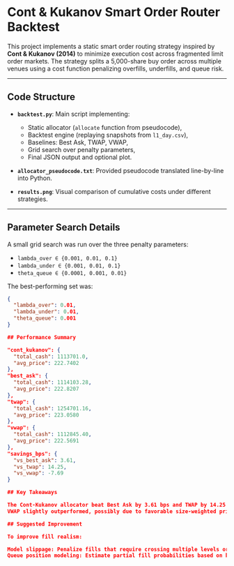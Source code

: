 # Cont & Kukanov Smart Order Router Backtest

This project implements a static smart order routing strategy inspired by **Cont & Kukanov (2014)** to minimize execution cost across fragmented limit order markets. The strategy splits a 5,000-share buy order across multiple venues using a cost function penalizing overfills, underfills, and queue risk.

---

## Code Structure

- **`backtest.py`**: Main script implementing:
  - Static allocator (`allocate` function from pseudocode),
  - Backtest engine (replaying snapshots from `l1_day.csv`),
  - Baselines: Best Ask, TWAP, VWAP,
  - Grid search over penalty parameters,
  - Final JSON output and optional plot.

- **`allocator_pseudocode.txt`**: Provided pseudocode translated line-by-line into Python.
- **`results.png`**: Visual comparison of cumulative costs under different strategies.

---

## Parameter Search Details

A small grid search was run over the three penalty parameters:

- `lambda_over ∈ {0.001, 0.01, 0.1}`
- `lambda_under ∈ {0.001, 0.01, 0.1}`
- `theta_queue ∈ {0.0001, 0.001, 0.01}`

The best-performing set was:

```json
{
  "lambda_over": 0.01,
  "lambda_under": 0.01,
  "theta_queue": 0.001
}

## Performance Summary

"cont_kukanov": {
  "total_cash": 1113701.0,
  "avg_price": 222.7402
},
"best_ask": {
  "total_cash": 1114103.28,
  "avg_price": 222.8207
},
"twap": {
  "total_cash": 1254701.16,
  "avg_price": 223.0580
},
"vwap": {
  "total_cash": 1112845.40,
  "avg_price": 222.5691
},
"savings_bps": {
  "vs_best_ask": 3.61,
  "vs_twap": 14.25,
  "vs_vwap": -7.69
}

## Key Takeaways

The Cont-Kukanov allocator beat Best Ask by 3.61 bps and TWAP by 14.25 bps, validating the model’s effectiveness.
VWAP slightly outperformed, possibly due to favorable size-weighted pricing in this short time window.

## Suggested Improvement

To improve fill realism:

Model slippage: Penalize fills that require crossing multiple levels or trading in high-volatility intervals.
Queue position modeling: Estimate partial fill probabilities based on historical queue outflows and current depth.
